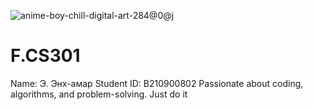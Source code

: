 ![anime-boy-chill-digital-art-284@0@j](https://github.com/user-attachments/assets/352680f7-b209-43b7-a11d-1958a8fb984a)




# F.CS301
 Name: Э. Энх-амар
Student ID: B210900802
Passionate about coding, algorithms, and problem-solving.
Just do it
